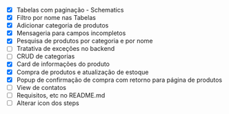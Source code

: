 - [x] Tabelas com paginação - Schematics
- [x] Filtro por nome nas Tabelas
- [x] Adicionar categoria de produtos
- [x] Mensageria para campos incompletos
- [x] Pesquisa de produtos por categoria e por nome
- [ ] Tratativa de exceções no backend
- [ ] CRUD de categorias
- [x] Card de informações do produto
- [x] Compra de produtos e atualização de estoque
- [x] Popup de confirmação de compra com retorno para página de produtos
- [ ] View de contatos
- [ ] Requisitos, etc no README.md
- [ ] Alterar icon dos steps
